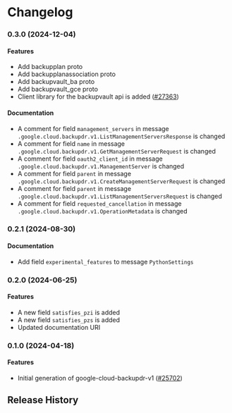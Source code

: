 # Changelog

### 0.3.0 (2024-12-04)

#### Features

* Add backupplan proto 
* Add backupplanassociation proto 
* Add backupvault_ba proto 
* Add backupvault_gce proto 
* Client library for the backupvault api is added ([#27363](https://github.com/googleapis/google-cloud-ruby/issues/27363)) 
#### Documentation

* A comment for field `management_servers` in message `.google.cloud.backupdr.v1.ListManagementServersResponse` is changed 
* A comment for field `name` in message `.google.cloud.backupdr.v1.GetManagementServerRequest` is changed 
* A comment for field `oauth2_client_id` in message `.google.cloud.backupdr.v1.ManagementServer` is changed 
* A comment for field `parent` in message `.google.cloud.backupdr.v1.CreateManagementServerRequest` is changed 
* A comment for field `parent` in message `.google.cloud.backupdr.v1.ListManagementServersRequest` is changed 
* A comment for field `requested_cancellation` in message `.google.cloud.backupdr.v1.OperationMetadata` is changed 

### 0.2.1 (2024-08-30)

#### Documentation

* Add field `experimental_features` to message `PythonSettings` 

### 0.2.0 (2024-06-25)

#### Features

* A new field `satisfies_pzi` is added 
* A new field `satisfies_pzs` is added 
* Updated documentation URI 

### 0.1.0 (2024-04-18)

#### Features

* Initial generation of google-cloud-backupdr-v1 ([#25702](https://github.com/googleapis/google-cloud-ruby/issues/25702)) 

## Release History
